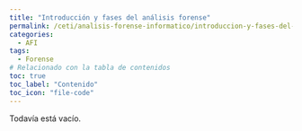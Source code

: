 ```yaml
---
title: "Introducción y fases del análisis forense"
permalink: /ceti/analisis-forense-informatico/introduccion-y-fases-del-analisis-forense
categories:
  - AFI
tags:
  - Forense
# Relacionado con la tabla de contenidos
toc: true
toc_label: "Contenido"
toc_icon: "file-code"
---
```


Todavía está vacío.
